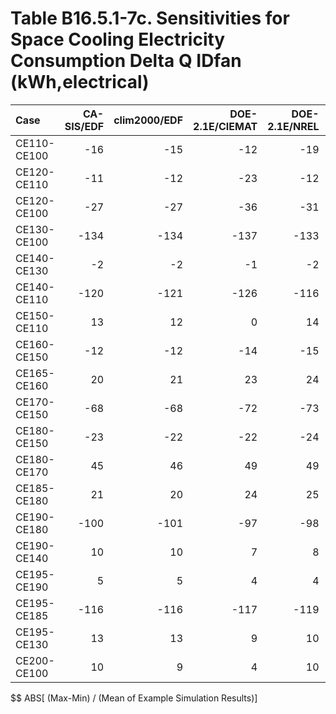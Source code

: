 # Table B16.5.1-7c. Sensitivities for Space Cooling Electricity Consumption Delta Q IDfan (kWh,electrical)
| Case        | CA-SIS/EDF | clim2000/EDF | DOE-2.1E/CIEMAT | DOE-2.1E/NREL | EnergyPlus/GARD | TRNSYS-ideal/TUD | TRNSYS-real/TUD |     |  Min |  Max | Dev % $$ |     | Analytical/TUD | Analytical/HTAL1 | Analytical/HTAL2 |     | TEST 0.0.0 | 
|:----------- | ----------:| ------------:| ---------------:| -------------:| ---------------:| ----------------:| ---------------:| ---:| ----:| ----:| --------:| ---:| --------------:| ----------------:| ----------------:| ---:| ----------:| 
| CE110-CE100 |        -16 |          -15 |             -12 |           -19 |             -16 |              -16 |             -16 |     |  -19 |  -12 |     41.9 |     |            -16 |              -16 |              -16 |     |        -12 | 
| CE120-CE110 |        -11 |          -12 |             -23 |           -12 |             -11 |              -11 |             -11 |     |  -23 |  -11 |    111.4 |     |            -11 |              -11 |              -11 |     |        -23 | 
| CE120-CE100 |        -27 |          -27 |             -36 |           -31 |             -27 |              -27 |             -27 |     |  -36 |  -27 |     32.2 |     |            -27 |              -27 |              -27 |     |        -36 | 
| CE130-CE100 |       -134 |         -134 |            -137 |          -133 |            -133 |             -133 |            -132 |     | -137 | -132 |      3.7 |     |           -134 |             -134 |             -134 |     |       -137 | 
| CE140-CE130 |         -2 |           -2 |              -1 |            -2 |              -2 |               -2 |              -2 |     |   -2 |   -1 |     36.7 |     |             -2 |               -2 |               -2 |     |         -1 | 
| CE140-CE110 |       -120 |         -121 |            -126 |          -116 |            -119 |             -120 |            -118 |     | -126 | -116 |      8.3 |     |           -120 |             -120 |             -120 |     |       -126 | 
| CE150-CE110 |         13 |           12 |               0 |            14 |              13 |               13 |              13 |     |    0 |   14 |    106.4 |     |             13 |               13 |               13 |     |          0 | 
| CE160-CE150 |        -12 |          -12 |             -14 |           -15 |             -12 |              -12 |             -11 |     |  -15 |  -11 |     32.6 |     |            -12 |              -12 |              -12 |     |        -14 | 
| CE165-CE160 |         20 |           21 |              23 |            24 |              20 |               20 |              20 |     |   20 |   24 |     21.6 |     |             20 |               20 |               20 |     |         23 | 
| CE170-CE150 |        -68 |          -68 |             -72 |           -73 |             -67 |              -68 |             -66 |     |  -73 |  -66 |      9.7 |     |            -68 |              -68 |              -68 |     |        -72 | 
| CE180-CE150 |        -23 |          -22 |             -22 |           -24 |             -22 |              -22 |             -21 |     |  -24 |  -21 |     12.1 |     |            -22 |              -22 |              -23 |     |        -22 | 
| CE180-CE170 |         45 |           46 |              49 |            49 |              45 |               45 |              45 |     |   45 |   49 |      9.9 |     |             45 |               45 |               45 |     |         49 | 
| CE185-CE180 |         21 |           20 |              24 |            25 |              21 |               21 |              21 |     |   20 |   25 |     24.1 |     |             21 |               21 |               21 |     |         24 | 
| CE190-CE180 |       -100 |         -101 |             -97 |           -98 |            -100 |             -100 |            -100 |     | -101 |  -97 |      4.3 |     |           -101 |             -101 |             -100 |     |        -97 | 
| CE190-CE140 |         10 |           10 |               7 |             8 |              10 |               10 |              10 |     |    7 |   10 |     28.2 |     |             10 |               10 |               10 |     |          7 | 
| CE195-CE190 |          5 |            5 |               4 |             4 |               5 |                5 |               5 |     |    4 |    5 |     30.8 |     |              5 |                5 |                5 |     |          4 | 
| CE195-CE185 |       -116 |         -116 |            -117 |          -119 |            -116 |             -117 |            -116 |     | -119 | -116 |      2.6 |     |           -117 |             -117 |             -117 |     |       -117 | 
| CE195-CE130 |         13 |           13 |               9 |            10 |              12 |               12 |              12 |     |    9 |   13 |     29.1 |     |             12 |               12 |               12 |     |          9 | 
| CE200-CE100 |         10 |            9 |               4 |            10 |              10 |               11 |              12 |     |    4 |   12 |     78.4 |     |             10 |               10 |               11 |     |          4 | 

$$ ABS[ (Max-Min) / (Mean of Example Simulation Results)]


